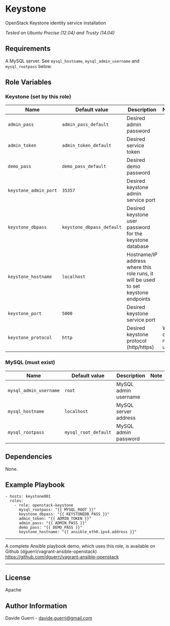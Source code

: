 Keystone
=========

OpenStack Keystone identity service installation

_Tested on Ubuntu Precise (12.04) and Trusty (14.04)_

Requirements
------------

A MySQL server. See `mysql_hostname`, `mysql_admin_username` and
`mysql_rootpass` below.


Role Variables
--------------

### Keystone (set by this role)

| Name | Default value | Description | Note |
|---  |---  |---  |--- |
| `admin_pass` | `admin_pass_default` | Desired admin password ||
| `admin_token` | `admin_token_default` | Desired service token ||
| `demo_pass` | `demo_pass_default` | Desired demo password ||
| `keystone_admin_port` | `35357` | Desired keystone admin service port ||
| `keystone_dbpass` | `keystone_dbpass_default` | Desired keystone user password for the keystone database ||
| `keystone_hostname` | `localhost` | Hostname/IP address where this role runs, it will be used to set keystone endpoints ||
| `keystone_port` | `5000` | Desired keystone service port ||
| `keystone_protocol` | `http` | Desired keystone protocol (http/https) | WiP, do not use. |


### MySQL (must exist)

| Name | Default value | Description | Note |
|---  |---  |---  |--- |
| `mysql_admin_username` | `root` | MySQL admin username ||
| `mysql_hostname` | `localhost` | MySQL server address ||
| `mysql_rootpass` | `mysql_root_default` | MySQL admin password ||

Dependencies
------------

None.

Example Playbook
----------------

    - hosts: keystone001
      roles:
        - role: openstack-keystone
          mysql_rootpass: "{{ MYSQL_ROOT }}"
          keystone_dbpass: "{{ KEYSTONEDB_PASS }}"
          admin_token: "{{ ADMIN_TOKEN }}"
          admin_pass: "{{ ADMIN_PASS }}"
          demo_pass: "{{ DEMO_PASS }}"
          keystone_hostname: "{{ ansible_eth0.ipv4.address }}"

---

A complete Ansible playbook demo, which uses this role, is available on Github (dguerri/vagrant-ansible-openstack) <https://github.com/dguerri/vagrant-ansible-openstack>

---


License
-------

Apache

Author Information
------------------

Davide Guerri - davide.guerri@gmail.com
